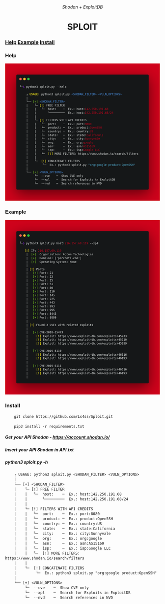 <h6 align="center">Shodan + ExploitDB</h6>
<h1 align="center">SPLOIT</h1>

### [Help](https://github.com/Ls4ss/Sploit/blob/main/README.md#help-1) [Example](https://github.com/Ls4ss/Sploit/blob/main/README.md#example) [Install](https://github.com/Ls4ss/Sploit/blob/main/README.md#install)

### Help
<img width="700" src=https://raw.githubusercontent.com/Ls4ss/Sploit/main/example/help.png>

### Example
<img width="700" src=https://raw.githubusercontent.com/Ls4ss/Sploit/main/example/xpl.png>

### Install

        git clone https://github.com/Ls4ss/Sploit.git

        pip3 install -r requirements.txt
        
##### Get your API Shodan - https://account.shodan.io/
##### Insert your API Shodan in API.txt

##### python3 sploit.py -h
        ┌ USAGE: python3 sploit.py <SHODAN_FILTER> <VULN_OPTIONS>
        |
        └── [+] <SHODAN_FILTER>
        |    └─ [!] FREE FILTER
        |    |   └─  host:    ─  Ex.: host:142.250.191.68
        |    |       └─────────  Ex.: host:142.250.191.68/24
        |    |
        |    └─ [!] FILTERS WITH API CREDITS
        |    |   └─  port:    ─  Ex.: port:8080
        |    |   └─  product: ─  Ex.: product:OpenSSH
        |    |   └─  country: ─  Ex.: country:US
        |    |   └─  state:   ─  Ex.: state:California
        |    |   └─  city:    ─  Ex.: city:Sunnyvale
        |    |   └─  org:     ─  Ex.: org:google
        |    |   └─  asn:     ─  Ex.: asn:AS15169
        |    |   └─  isp:     ─  Ex.: isp:Google LLC
        |    |   └─  [!] MORE FILTERS: https://www.shodan.io/search/filters
        |    |
        |    └─  [!] CONCATENATE FILTERS
        |         └─  Ex.: python3 sploit.py "org:google product:OpenSSH"
        |
        └── [+] <VULN_OPTIONS>
             └─  --cve    ─  Show CVE only
             └─  --xpl    ─  Search for Exploits in ExploitDB
             └─  --nvd    ─  Search references in NVD
